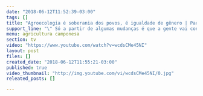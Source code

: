 ```yaml
---
date: "2018-06-12T11:52:39-03:00"
tags: []
title: "Agroecologia é soberania dos povos, é igualdade de gênero | Paraíba"
support_line: "\" Só a partir de algumas mudanças é que a gente vai conseguir consolidar a agroecologia.\""
menu: agricultura camponesa
section: tv
video: "https://www.youtube.com/watch?v=wcdsCMe45NI"
layout: post
files: []
created_date: "2018-06-12T11:55:21-03:00"
published: true
video_thumbnail: "http://img.youtube.com/vi/wcdsCMe45NI/0.jpg"
releated_posts: []

---
```

